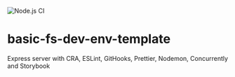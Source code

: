 ![Node.js CI](https://github.com/slawoe/basic-fs-dev-env-template/workflows/Node.js%20CI/badge.svg)

# basic-fs-dev-env-template

Express server with CRA, ESLint, GitHooks, Prettier, Nodemon, Concurrently and Storybook
